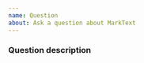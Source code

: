 ```yaml
---
name: Question
about: Ask a question about MarkText
---
```


### Question description

<!-- Ask your question here -->